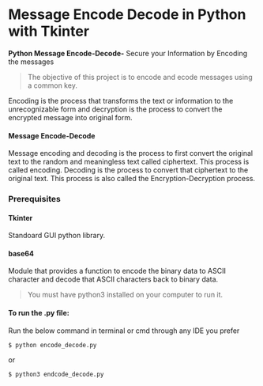 # Message Encode Decode in Python with Tkinter
**Python Message Encode-Decode-**  Secure your Information by Encoding the messages

> The objective of this project is to encode and ecode messages using a common key.

Encoding is the process that transforms the text or information to the unrecognizable form and decryption is the process to convert the encrypted message into original form.

#### Message Encode-Decode

Message encoding and decoding is the process to first convert the original text to the random and meaningless text called ciphertext. This process is called encoding. Decoding is the process to convert that ciphertext to the original text. This process is also called the Encryption-Decryption process.

### Prerequisites

#### Tkinter
Standoard GUI python library.

#### base64 
Module that provides a function to encode the binary data to ASCII character and decode that ASCII characters back to binary data.


> You must have python3 installed on your computer to run it.

#### To run the .py file:
Run the below command in terminal or cmd through any IDE you prefer

` $ python encode_decode.py `

or 

` $ python3 endcode_decode.py `
